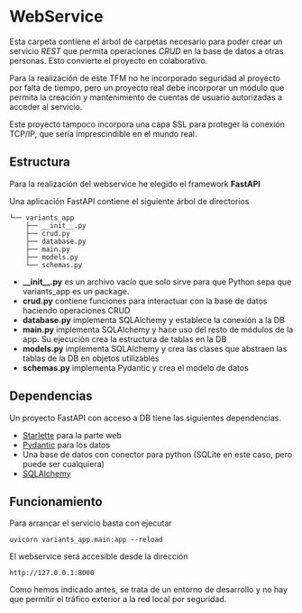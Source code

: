 # WebService
Esta carpeta contiene el árbol de carpetas necesario para poder crear un servicio *REST* que permita operaciones *CRUD* en la base de datos a otras personas. Esto convierte el proyecto en colaborativo.

Para la realización de este TFM no he incorporado seguridad al proyecto por falta de tiempo, pero un proyecto real debe incorporar un módulo que permita la creación y mantenimiento de cuentas de usuario autorizadas a acceder al servicio.

Este proyecto tampoco incorpora una capa SSL para proteger la conexión TCP/IP, que sería imprescindible en el mundo real.

## Estructura
Para la realización del webservice he elegido el framework **FastAPI**

Una aplicación FastAPI contiene el siguiente árbol de directorios

``` .
└── variants_app
    ├── __init__.py
    ├── crud.py
    ├── database.py
    ├── main.py
    ├── models.py
    └── schemas.py
```
- **\_\_init\_\_.py** es un archivo vacío que solo sirve para que Python sepa que variants_app es un package.
- **crud.py** contiene funciones para interactuar con la base de datos haciendo operaciones CRUD
- **database.py** implementa SQLAlchemy y establece la conexión a la DB
- **main.py** implementa SQLAlchemy y hace uso del resto de módulos de la app. Su ejecución crea la estructura de tablas en la DB
- **models.py** implementa SQLAlchemy y crea las clases que abstraen las tablas de la DB en objetos utilizables
- **schemas.py** implementa Pydantic y crea el modelo de datos

## Dependencias
Un proyecto FastAPI con acceso a DB tiene las siguientes dependencias.
- [Starlette](https://www.starlette.io/) para la parte web
- [Pydantic](https://docs.pydantic.dev/) para los datos
- Una base de datos con conector para python (SQLite en este caso, pero puede ser cualquiera)
- [SQLAlchemy](https://www.sqlalchemy.org/)

## Funcionamiento
Para arrancar el servicio basta con ejecutar

```uvicorn variants_app.main:app --reload```

El webservice será accesible desde la dirección

```http://127.0.0.1:8000```

Como hemos indicado antes, se trata de un entorno de desarrollo y no hay que permitir el tráfico exterior a la red local por seguridad.
